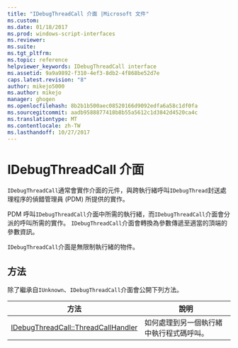 ```yaml
---
title: "IDebugThreadCall 介面 |Microsoft 文件"
ms.custom: 
ms.date: 01/18/2017
ms.prod: windows-script-interfaces
ms.reviewer: 
ms.suite: 
ms.tgt_pltfrm: 
ms.topic: reference
helpviewer_keywords: IDebugThreadCall interface
ms.assetid: 9a9a9892-f310-4ef3-8db2-4f868be52d7e
caps.latest.revision: "8"
author: mikejo5000
ms.author: mikejo
manager: ghogen
ms.openlocfilehash: 8b2b1b500aec08520166d9092edfa6a58c1df0fa
ms.sourcegitcommit: aadb9588877418b8b55a5612c1d3842d4520ca4c
ms.translationtype: MT
ms.contentlocale: zh-TW
ms.lasthandoff: 10/27/2017
---
```

# <a name="idebugthreadcall-interface"></a>IDebugThreadCall 介面
`IDebugThreadCall`通常會實作介面的元件，與跨執行緒呼叫`IDebugThread`封送處理程序的偵錯管理員 (PDM) 所提供的實作。  
  
 PDM 呼叫`IDebugThreadCall`介面中所需的執行緒，而`IDebugThreadCall`介面會分派的呼叫所需的實作。 `IDebugThreadCall`介面會轉換為參數傳遞至適當的頂端的參數資訊。  
  
 `IDebugThreadCall`介面是無限制執行緒的物件。  
  
## <a name="methods"></a>方法  
 除了繼承自`IUnknown`、`IDebugThreadCall`介面會公開下列方法。  
  
|方法|說明|  
|------------|-----------------|  
|[IDebugThreadCall::ThreadCallHandler](../../winscript/reference/idebugthreadcall-threadcallhandler.md)|如何處理到另一個執行緒中執行程式碼呼叫。|